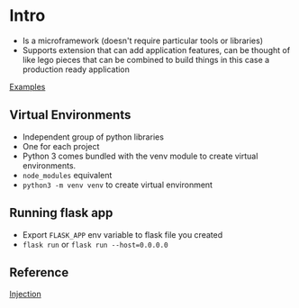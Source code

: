 # Intro

* Is a microframework (doesn't require particular tools or libraries)
* Supports extension that can add application features, can be thought of like lego pieces that can be combined to build things in this case a production ready application

[Examples](https://github.com/Swafox/Flask-examples)

## Virtual Environments
* Independent group of python libraries
* One for each project
* Python 3 comes bundled with the venv module to create virtual environments.
* `node_modules` equivalent
* `python3 -m venv venv` to create virtual environment

## Running flask app
* Export `FLASK_APP` env variable to flask file you created
* `flask run` or `flask run --host=0.0.0.0`

## Reference
[Injection](https://blog.nvisium.com/injecting-flask)